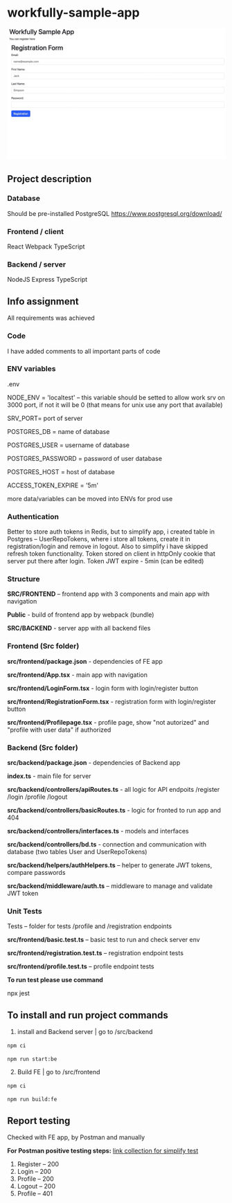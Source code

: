 # workfully-sample-app
![alt text](example.jpg)

## Project description

### Database
Should be pre-installed PostgreSQL
https://www.postgresql.org/download/

### Frontend / client
React Webpack TypeScript

### Backend / server
NodeJS Express TypeScript

## Info assignment
All requirements was achieved

### Code
I have added comments to all important parts of code

### ENV variables
.env 

NODE_ENV = 'localtest' – this variable should be setted to allow work srv on 3000 port, if not it will be 0 (that means for unix use any port that available)

SRV_PORT= port of server

POSTGRES_DB = name of database

POSTGRES_USER = username of database

POSTGRES_PASSWORD = password of user database

POSTGRES_HOST = host of database

ACCESS_TOKEN_EXPIRE = '5m' 

more data/variables can be moved into ENVs for prod use

### Authentication
Better to store auth tokens in Redis, but to simplify app, i created table in Postgres – UserRepoTokens, where i store all tokens, create it in registration/login and remove in logout. Also to simplify i have skipped refresh token functionality. 
Token stored on client in httpOnly cookie that server put there after login. 
Token JWT expire - 5min (can be edited)

### Structure
 **SRC/FRONTEND** – frontend app with 3 components and main app with navigation

 **Public** - build of frontend app by webpack (bundle)

 **SRC/BACKEND** - server app with all backend files

  ### Frontend (Src folder)
**src/frontend/package.json** - dependencies of FE app

**src/frontend/App.tsx** - main app with navigation

**src/frontend/LoginForm.tsx** - login form with login/register button

**src/frontend/RegistrationForm.tsx** - registration form with login/register button

**src/frontend/Profilepage.tsx** - profile page, show "not autorized" and "profile with user data" if authorized

 ### Backend (Src folder)

 **src/backend/package.json** - dependencies of Backend app

 **index.ts** - main file for server

 **src/backend/controllers/apiRoutes.ts** - all logic for API endpoits /register /login /profile /logout

 **src/backend/controllers/basicRoutes.ts** - logic for fronted to run app and 404

 **src/backend/controllers/interfaces.ts** - models and interfaces

 **src/backend/controllers/bd.ts** - connection and communication with database (two tables User and UserRepoTokens)

 **src/backend/helpers/authHelpers.ts** – helper to generate JWT tokens, compare passwords

 **src/backend/middleware/auth.ts** – middleware to manage and validate JWT token

 ### Unit Tests

 Tests – folder for tests /profile and /registration endpoints

  **src/frontend/basic.test.ts** – basic test to run and check server env

  **src/frontend/registration.test.ts** – registration endpoint tests

  **src/frontend/profile.test.ts** – profile endpoint tests

 **To run test please use command**

 npx jest
 
## To install and run project commands

1. install and Backend server | go to /src/backend
   
```npm ci```

```npm run start:be```  

2. Build FE | go to /src/frontend
   
```npm ci```

```npm run build:fe```  

## Report testing
Checked with FE app, by Postman and manually

**For Postman positive testing steps:**
[link collection for simplify test](https://elements.getpostman.com/redirect?entityId=6166489-2997a2c3-d4ab-4787-bc4e-f78c4ca3fa4a&entityType=collection)

1) Register – 200
2) Login – 200
3) Profile – 200
4) Logout – 200
5) Profile – 401
